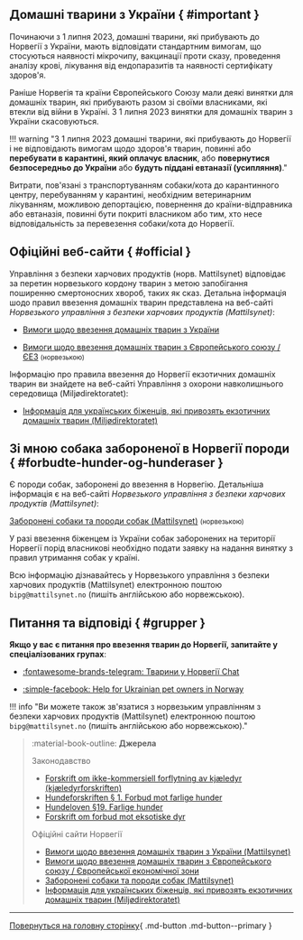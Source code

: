 ## Домашні тварини з України { #important }

Починаючи з 1 липня 2023, домашні тварини, які прибувають до Норвегії з України, мають відповідати стандартним вимогам, що стосуються наявності мікрочипу, вакцинації проти сказу, проведення аналізу крові, лікування від ендопаразитів та наявності сертифікату здоров'я.
    
Раніше Норвегія та країни Європейського Союзу мали деякі винятки для домашніх тварин, які прибувають разом зі своїми власниками, які втекли від війни в Україні. З 1 липня 2023 винятки для домашніх тварин з України скасовуються.

!!! warning "З 1 липня 2023 домашні тварини, які прибувають до Норвегії і не відповідають вимогам щодо здоров'я тварин, повинні або __перебувати в карантині, який оплачує власник__, або __повернутися безпосередньо до України__ або __будуть піддані евтаназії (усипляння)__."

Витрати, пов'язані з транспортуванням собаки/кота до карантинного центру, перебуванням у карантині, необхідним ветеринарним лікуванням, можливою депортацією, повернення до країни-відправника або евтаназія, повинні бути покриті власником або тим, хто несе відповідальність за перевезення собаки/кота до Норвегії.


## Офіційні веб-сайти { #official }

Управління з безпеки харчових продуктів (норв. Mattilsynet) відповідає за перетин норвезького кордону тварин з метою запобігання поширенню смертоносних хвороб, таких як сказ. Детальна інформація шодо правил ввезення домашніх тварин представлена на веб-сайті _Норвезького управління з безпеки харчових продуктів (Mattilsynet)_:

- [Вимоги щодо ввезення домашніх тварин з України](https://www.mattilsynet.no/dyr/kjaeledyr/reise-med-kjaeledyr/kjaeledyr-fra-ukraina/informasjon-til-flyktninger-som-reiser-med-kjaeledyr-fra-ukraina)

- [Вимоги щодо ввезення домашніх тварин з Європейського союзу / ЄЕЗ](https://www.mattilsynet.no/dyr/kjaeledyr/reise-med-kjaeledyr/reise-med-hund-katt-eller-ilder-fra-eu-eos) <small>(норвезькою)</small> 

Інформацію про правила ввезення до Норвегії екзотичних домашніх тварин ви знайдете на веб-сайті Управління з охорони навколишнього середовища (Miljødirektoratet):

- [Інформація для українських біженців, які привозять екзотичних домашніх тварин (Miljødirektoratet)](https://dev.environmentagency.no/information-to-ukrainian-refugees-bringing-their-exotic-pets-to-norway)

## Зі мною собака забороненої в Норвегії породи { #forbudte-hunder-og-hunderaser }
Є породи собак, заборонені до ввезення в Норвегію. Детальніша інформація є на веб-сайті _Норвезького управління з безпеки харчових продуктів (Mattilsynet)_:

[Заборонені собаки та породи собак (Mattilsynet)](https://www.mattilsynet.no/dyr/kjaeledyr/hund/forbudte-hunder-og-hunderaser) <small>(норвезькою)</small> 

У разі ввезення біженцем із України собак заборонених на території Норвегії порід власникові необхідно подати заявку на надання винятку з правил утримання собак у країні.

Всю інформацію дізнавайтесь у Норвезького управління з безпеки харчових продуктів (Mattilsynet) електронною поштою `bipg@mattilsynet.no` (пишіть англійською або норвежською).

## Питання та відповіді { #grupper }

__Якщо у вас є питання про ввезення тварин до Норвегії, запитайте у спеціалізованих групах__:

- [:fontawesome-brands-telegram: Тварини у Норвегії Chat](https://t.me/LanaYelisieievaAnimalsChat)

- [:simple-facebook: Help for Ukrainian pet owners in Norway](https://www.facebook.com/groups/326059659447939/)

!!! info "Ви можете також зв'язатися з норвезьким управлінням з безпеки харчових продуктів (Mattilsynet) електронною поштою `bipg@mattilsynet.no` (пишіть англійською або норвежською)."

> :material-book-outline: __Джерела__
> 
> Законодавство
>
> - [Forskrift om ikke-kommersiell forflytning av kjæledyr (kjæledyrforskriften)](https://lovdata.no/dokument/SF/forskrift/2016-05-19-542/)
> - [Hundeforskriften § 1. Forbud mot farlige hunder](https://lovdata.no/forskrift/2004-08-20-1204/§1)
> - [Hundeloven §19. Farlige hunder](https://lovdata.no/lov/2003-07-04-74/§19)
> - [Forskrift om forbud mot eksotiske dyr](https://lovdata.no/dokument/SF/forskrift/2017-05-11-597)
>
> Офіційні сайти Норвегії
> 
> - [Вимоги щодо ввезення домашніх тварин з України (Mattilsynet)](https://www.mattilsynet.no/dyr/kjaeledyr/reise-med-kjaeledyr/kjaeledyr-fra-ukraina/informasjon-til-flyktninger-som-reiser-med-kjaeledyr-fra-ukraina#kap-2-------)
> - [Вимоги щодо ввезення домашніх тварин з Європейського союзу / Європейської економічної зони](https://www.mattilsynet.no/dyr/kjaeledyr/reise-med-kjaeledyr/reise-med-hund-katt-eller-ilder-fra-eu-eos)
> - [Заборонені собаки та породи собак (Mattilsynet)](https://www.mattilsynet.no/dyr/kjaeledyr/hund/forbudte-hunder-og-hunderaser)
> - [Інформація для українських біженців, які привозять екзотичних домашніх тварин (Miljødirektoratet)](https://dev.environmentagency.no/information-to-ukrainian-refugees-bringing-their-exotic-pets-to-norway)

---

[Повернуться на головну сторінку](index.md){ .md-button .md-button--primary }
